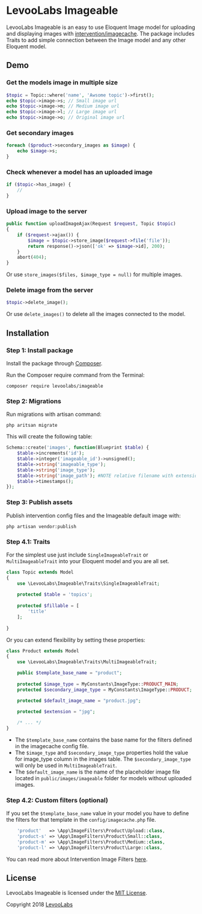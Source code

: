 # LevooLabs Imageable

LevooLabs Imageable is an easy to use Eloquent Image model for uploading and displaying images with [intervention/imagecache](http://image.intervention.io/). The package includes Traits to add simple connection between the Image model and any other Eloquent model.

## Demo

### Get the models image in multiple size

```php
$topic = Topic::where('name', 'Awsome topic')->first();
echo $topic->image->s; // Small image url
echo $topic->image->m; // Medium image url
echo $topic->image->l; // Large image url
echo $topic->image->o; // Original image url
```

### Get secondary images

```php
foreach ($product->secondary_images as $image) {
    echo $image->s;
}
```

### Check whenever a model has an uploaded image

```php
if ($topic->has_image) {
    //
}
```

### Upload image to the server

```php
public function uploadImageAjax(Request $request, Topic $topic)
{
    if ($request->ajax()) {
        $image = $topic->store_image($request->file('file'));
        return response()->json(['ok' => $image->id], 200);
    }
    abort(404);
}
```

Or use `store_images($files, $image_type = null)` for  multiple images.

### Delete image from the server

```php
$topic->delete_image();
```
Or use `delete_images()` to delete all the images connected to the model.


## Installation

### Step 1: Install package

Install the package through [Composer](http://getcomposer.org/). 

Run the Composer require command from the Terminal:

    composer require levoolabs/imageable
    
### Step 2: Migrations

Run migrations with artisan command:

    php aritsan migrate

This will create the following table:

```php
Schema::create('images', function(Blueprint $table) {
    $table->increments('id');
    $table->integer('imageable_id')->unsigned();
    $table->string('imageable_type');
    $table->string('image_type');
    $table->string('image_path'); #NOTE relative filename with extension -> /folder/folder/filename.ext
    $table->timestamps();
});
```

### Step 3: Publish assets

Publish intervention config files and the Imageable default image with:

    php artisan vendor:publish

### Step 4.1: Traits

For the simplest use just include `SingleImageableTrait` or `MultiImageableTrait` into your Eloquent model and you are all set.

```php
class Topic extends Model
{
    use \LevooLabs\Imageable\Traits\SingleImageableTrait;
    
    protected $table = 'topics';
    
    protected $fillable = [
        'title'
    ];
    
}
```

Or you can extend flexibility by setting these properties:

```php
class Product extends Model
{
    use \LevooLabs\Imageable\Traits\MultiImageableTrait;

    public $template_base_name = "product";
    
    protected $image_type = MyConstants\ImageType::PRODUCT_MAIN;
    protected $secondary_image_type = MyConstants\ImageType::PRODUCT;

    protected $default_image_name = "product.jpg";
    
    protected $extension = "jpg";

    /* ... */
}
```

- The `$template_base_name` contains the base name for the filters defined in the imagecache config file.
- The `$image_type` and `$secondary_image_type` properties hold the value for image_type column in the images table. The `$secondary_image_type` will only be used in `MultiImageableTrait`.
- The `$default_image_name` is the name of the placeholder image file located in `public/images/imageable` folder for models without uploaded images.

### Step 4.2: Custom filters (optional)

If you set the `$template_base_name` value in your model you have to define the filters for that template in the `config/imagecache.php` file.

```php
    'product'   => \App\ImageFilters\Product\Upload::class,
    'product-s' => \App\ImageFilters\Product\Small::class,
    'product-m' => \App\ImageFilters\Product\Medium::class,
    'product-l' => \App\ImageFilters\Product\Large::class,
```

You can read more about Intervention Image Filters [here](http://image.intervention.io/use/filters).

## License

LevooLabs Imageable is licensed under the [MIT License](http://opensource.org/licenses/MIT).

Copyright 2018 [LevooLabs](http://levoolabs.com/)
